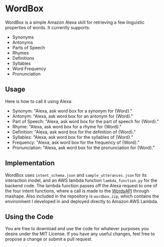 # WordBox

WordBox is a simple Amazon Alexa skill for retrieving a few linguistic properties of words. It currently supports:

* Synonyms
* Antonyms
* Parts of Speech
* Rhymes
* Definitions
* Syllables
* Word Frequency
* Pronunciation

## Usage

Here is how to call it using Alexa:

* Synonym: "Alexa, ask word box for a synonym for {Word}."
* Antonym: "Alexa, ask word box for an antonym for {Word}."
* Part of Speech: "Alexa, ask word box for the part of speech for {Word}."
* Rhyme: "Alexa, ask word box for a rhyme for {Word}."
* Definition: "Alexa, ask word box for the definition of {Word}."
* Syllables: "Alexa, ask word box for the syllables of {Word}."
* Frequency: "Alexa, ask word box for the frequency of {Word}."
* Pronunciation: "Alexa, ask word box for the pronunciation for {Word}."

## Implementation

WordBox uses `intent_schema.json` and `sample_utterances.json` for its interaction model, and an AWS lambda function `lambda_function.py` for the backend code. The lambda function passes off the Alexa request to one of the four intent functions, where a call is made to the [WordsAPI](https://market.mashape.com/wordsapi/wordsapi) through mashape. Also included in the repository is `wordbox.zip`, which contains the environment I developed in and deployed directly to Amazon AWS Lambda.

## Using the Code

You are free to download and use the code for whatever purposes you desire under the MIT License. If you have any useful changes, feel free to propose a change or submit a pull request.
